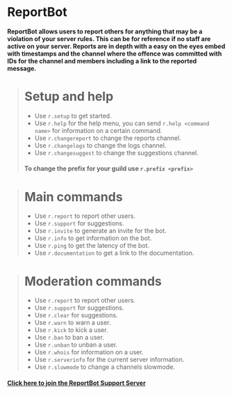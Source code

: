 # ReportBot

**ReportBot allows users to report others for anything that may be a violation of your server rules. 
This can be for reference if no staff are active on your server. 
Reports are in depth with a easy on the eyes embed with timestamps and the channel where the offence was committed with IDs for the channel and members including a link to the reported message.**

> # Setup and help
>* Use `r.setup` to get started.
>* Use `r.help` for the help menu, you can send `r.help <command name>` for information on a certain command.
>* Use `r.changereport` to change the reports channel.
>* Use `r.changelogs` to change the logs channel.
>* Use `r.changesuggest` to change the suggestions channel.
>#### To change the prefix for your guild use `r.prefix <prefix>`

> # Main commands
>* Use `r.report` to report other users.
>* Use `r.support` for suggestions.
>* Use `r.invite` to generate an invite for the bot.
>* Use `r.info` to get information on the bot.
>* Use `r.ping` to get the latency of the bot.
>* Use `r.documentation` to get a link to the documentation.

> # Moderation commands
>* Use `r.report` to report other users.
>* Use `r.support` for suggestions.
>* Use `r.clear` for suggestions.
>* Use `r.warn` to warn a user.
>* Use `r.kick` to kick a user.
>* Use `r.ban` to ban a user.
>* Use `r.unban` to unban a user.
>* Use `r.whois` for information on a user.
>* Use `r.serverinfo` for the current server information.
>* Use `r.slowmode` to change a channels slowmode.

#### [Click here to join the ReportBot Support Server](https://discord.gg/DCarZHg)
